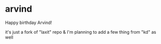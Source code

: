 # arvind
Happy birthday Arvind!

it's just a fork of "laxit" repo & I'm planning to add a few thing from "kd" as well
